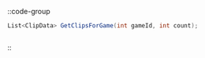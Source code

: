 ::code-group
  ```csharp [Method]
  List<ClipData> GetClipsForGame(int gameId, int count);
  ```
  ```csharp [Example]

  ```
::